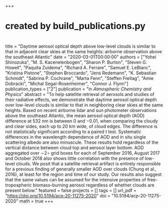 +++
#
# created by build_publications.py
#
title = "Daytime aerosol optical depth above low-level clouds is similar to that in adjacent clear skies at the same heights: airborne observation above the southeast Atlantic"
date = "2020-03-01T00:00:00"
authors = ["Yohei Shinozuka", "M. S. Kacenelenbogen", "Sharon P. Burton", "Steven G. Howell", "Paquita Zuidema", "Richard A. Ferrare", "Samuel E. LeBlanc", "Kristina Pistone", "Stephen Broccardo", "Jens Redemann", "K. Sebastian Schmidt", "Sabrina P. Cochrane", "Marta Fenn", "Steffen Freitag", "Amie Dobracki", "Michal Segal-Rosenheimer", "Connor J. Flynn"]
publication_types = ["2"]
publication = "in *Atmospheric Chemistry and Physics*"
abstract = "To help satellite retrieval of aerosols and studies of their radiative effects, we demonstrate that daytime aerosol optical depth over low-level clouds is similar to that in neighboring clear skies at the same heights. Based on recent airborne lidar and sun photometer observations above the southeast Atlantic, the mean aerosol optical depth (AOD) difference at 532 nm is between 0 and −0.01, when comparing the cloudy and clear sides, each up to 20 km wide, of cloud edges. The difference is not statistically significant according to a paired t test. Systematic differences in the wavelength dependence of AOD and in situ single scattering albedo are also minuscule. These results hold regardless of the vertical distance between cloud top and aerosol layer bottom. AOD aggregated over ∼2∘ grid boxes for each of September 2016, August 2017 and October 2018 also shows little correlation with the presence of low-level clouds. We posit that a satellite retrieval artifact is entirely responsible for a previous finding of generally smaller AOD over clouds (Chung et al., 2016), at least for the region and time of our study. Our results also suggest that the same values can be assumed for the intensive properties of free-tropospheric biomass-burning aerosol regardless of whether clouds are present below."
featured = false
projects = []
tags = []
url_pdf = "https://doi.org/10.5194/acp-20-11275-2020"
doi = "10.5194/acp-20-11275-2020"
math = true
+++
